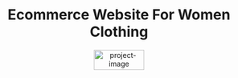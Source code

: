 <h1 align="center" id="title">Ecommerce Website For Women Clothing</h1>

<p align="center"><img src="https://syamkumarkonisetty.github.io/Ecommerce-Website-Of-Women-Clothing/images/op-removebg-preview.png" alt="project-image" style="height:40px; width:100px"></p>
